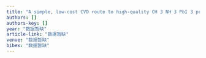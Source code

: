 ```yaml
---
title: "A simple, low-cost CVD route to high-quality CH 3 NH 3 PbI 3 perovskite thin films"
authors: []
authors-key: []
year: "数据暂缺"
article-link: "数据暂缺"
venue: "数据暂缺"
bibex: "数据暂缺"
---
```

